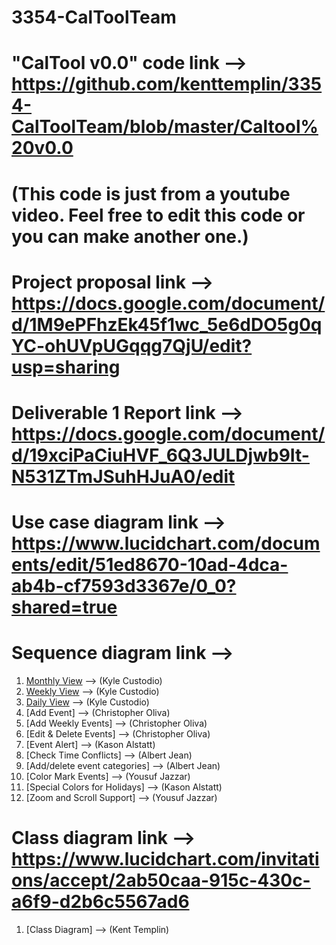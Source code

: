 # 3354-CalToolTeam

# "CalTool v0.0" code link --> https://github.com/kenttemplin/3354-CalToolTeam/blob/master/Caltool%20v0.0
# (This code is just from a youtube video. Feel free to edit this code or you can make another one.)

# Project proposal link --> https://docs.google.com/document/d/1M9ePFhzEk45f1wc_5e6dDO5g0qYC-ohUVpUGqqg7QjU/edit?usp=sharing

# Deliverable 1 Report link --> https://docs.google.com/document/d/19xciPaCiuHVF_6Q3JULDjwb9It-N531ZTmJSuhHJuA0/edit

# Use case diagram link -->  https://www.lucidchart.com/documents/edit/51ed8670-10ad-4dca-ab4b-cf7593d3367e/0_0?shared=true

# Sequence diagram link --> 
1. [Monthly View](https://www.lucidchart.com/invitations/accept/078816a7-9eb0-4271-b05a-282f9279e754)  --> (Kyle Custodio)
2. [Weekly View](https://www.lucidchart.com/invitations/accept/d8056a74-fe0e-40a1-8841-df279992fb70)   --> (Kyle Custodio)
3. [Daily View](https://www.lucidchart.com/invitations/accept/5ad9dfbe-f5f8-4c1b-a674-487b4347b023)  --> (Kyle Custodio)
4. [Add Event] --> (Christopher Oliva)
5. [Add Weekly Events] --> (Christopher Oliva)
6. [Edit & Delete Events] --> (Christopher Oliva)
7. [Event Alert] --> (Kason Alstatt)
8. [Check Time Conflicts] --> (Albert Jean)
9. [Add/delete event categories] --> (Albert Jean)
10. [Color Mark Events] --> (Yousuf Jazzar)
11. [Special Colors for Holidays] --> (Kason Alstatt)
12. [Zoom and Scroll Support] --> (Yousuf Jazzar)

# Class diagram link --> https://www.lucidchart.com/invitations/accept/2ab50caa-915c-430c-a6f9-d2b6c5567ad6
1. [Class Diagram] --> (Kent Templin)
